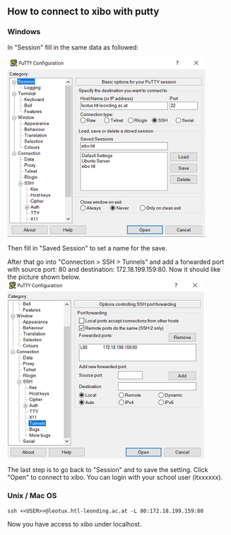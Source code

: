 ## How to connect to xibo with putty

### Windows

In "Session" fill in the same data as followed:

![putty1](/img/putty1.PNG)

Then fill in "Saved Session" to set a name for the save.

After that go into "Connection > SSH > Tunnels" 
and add a forwarded port with source port: 80 and destination: 172.18.199.159:80.
Now it should like the picture shown below.
![putty2](/img/putty2.PNG)

The last step is to go back to "Session" and to save the setting. Click "Open" to connect to xibo. You can login with your school user (itxxxxxx).


### Unix / Mac OS

	ssh <<USER>>@leotux.htl-leonding.ac.at -L 80:172.18.199.159:80

Now you have access to xibo under localhost.
